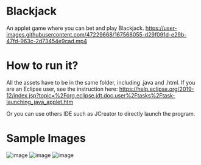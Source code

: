 # Blackjack
An applet game where you can bet and play Blackjack.
https://user-images.githubusercontent.com/47229668/167568055-d29f091d-e29b-47fd-963c-2d73454e9cad.mp4

# How to run it?
All the assets have to be in the same folder, including .java and .html. If you are an Eclipse user, see the instruction here: https://help.eclipse.org/2019-12/index.jsp?topic=%2Forg.eclipse.jdt.doc.user%2Ftasks%2Ftask-launching_java_applet.htm

Or you can use others IDE such as JCreator to directly launch the program.

# Sample Images
![image](https://user-images.githubusercontent.com/47229668/79049747-6cbfcd00-7bf3-11ea-8a91-ce8c5ae52503.png)
![image](https://user-images.githubusercontent.com/47229668/79049761-8234f700-7bf3-11ea-9a45-2fc64eec50b8.png)
![image](https://user-images.githubusercontent.com/47229668/79049777-91b44000-7bf3-11ea-954e-a8bba39194b9.png)



